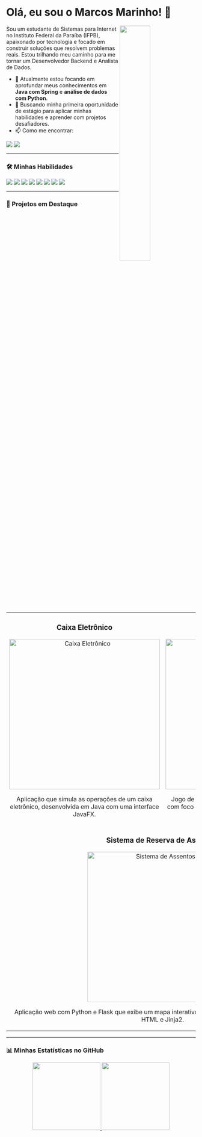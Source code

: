 # Olá, eu sou o Marcos Marinho! 👋

<img align="right" width="40%" src="https://i.imgur.com/optional-gif-or-image.gif" /> 
<p> Sou um estudante de Sistemas para Internet no Instituto Federal da Paraíba (IFPB), apaixonado por tecnologia e focado em construir soluções que resolvem problemas reais. Estou trilhando meu caminho para me tornar um Desenvolvedor Backend e Analista de Dados. </p>

- 🔭 Atualmente estou focando em aprofundar meus conhecimentos em **Java com Spring** e **análise de dados com Python**.
- 🌱 Buscando minha primeira oportunidade de estágio para aplicar minhas habilidades e aprender com projetos desafiadores.
- 📫 Como me encontrar:

<p align="left">
  <a href="mailto:marcosmarinho485@gmail.com" target="_blank"><img src="https://img.shields.io/badge/-Gmail-c14438?style=flat-square&logo=Gmail&logoColor=white" /></a>
  <a href="https://www.linkedin.com/in/marcos-marinhoo/" target="_blank"><img src="https://img.shields.io/badge/-LinkedIn-0A66C2?style=flat-square&logo=Linkedin&logoColor=white" /></a>
</p>

---

### 🛠️ Minhas Habilidades

<p align="left">
  <img src="https://img.shields.io/badge/Java-ED8B00?style=for-the-badge&logo=openjdk&logoColor=white" />
  <img src="https://img.shields.io/badge/Spring_Boot-6DB33F?style=for-the-badge&logo=springboot&logoColor=white" />
  <img src="https://img.shields.io/badge/Python-3776AB?style=for-the-badge&logo=python&logoColor=white" />
  <img src="https://img.shields.io/badge/PostgreSQL-4169E1?style=for-the-badge&logo=postgresql&logoColor=white" />
  <img src="https://img.shields.io/badge/HTML5-E34F26?style=for-the-badge&logo=html5&logoColor=white" />
  <img src="https://img.shields.io/badge/CSS3-1572B6?style=for-the-badge&logo=css3&logoColor=white" />
  <img src="https://img.shields.io/badge/Git-E34F26?style=for-the-badge&logo=git&logoColor=white" />
  <img src="https://img.shields.io/badge/Linux-000000?style=for-the-badge&logo=linux&logoColor=white" />
</p>

---

### 🚀 Projetos em Destaque

<table>
  <tr>
    <td width="50%">
      <h3 align="center">Caixa Eletrônico</h3>
      <p align="center">
        <a href="https://github.com/marinho-marcos/caixa_eletronico" target="_blank">
          <img src="https://i.imgur.com/crud-project-image.png" width="400" alt="Caixa Eletrônico">
        </a>
        <br>
        <p align="center">
          Aplicação que simula as operações de um caixa eletrônico, desenvolvida em Java com uma interface JavaFX.
        </p>
      </p>
    </td>
    <td width="50%">
      <h3 align="center">Batalha dos Reinos</h3>
      <p align="center">
        <a href="https://github.com/marinho-marcos/Batalha-dos-reinos" target="_blank">
          <img src="https://i.imgur.com/game-project-image.png" width="400" alt="Batalha dos Reinos">
        </a>
        <br>
        <p align="center">
          Jogo de estratégia em turnos feito em Java puro, com foco em lógica de programação e princípios de Orientação a Objetos.
        </p>
      </p>
    </td>
  </tr>
  <tr>
    <td colspan="2">
      <h3 align="center">Sistema de Reserva de Assentos</h3>
      <p align="center">
        <a href="https://github.com/marinho-marcos/sistema-assentos-aviao" target="_blank">
          <img src="https://i.imgur.com/plane-project-image.png" width="400" alt="Sistema de Assentos">
        </a>
        <br>
        <p align="center">
          Aplicação web com Python e Flask que exibe um mapa interativo de assentos de avião, renderizado com HTML e Jinja2.
        </p>
      </p>
    </td>
  </tr>
</table>

---

### 📊 Minhas Estatísticas no GitHub

<p align="center">
  <a href="https://github.com/marinho-marcos">
    <img height="180em" src="https://github-readme-stats.vercel.app/api?username=marinho-marcos&show_icons=true&theme=dracula&include_all_commits=true&count_private=true"/>
    <img height="180em" src="https://github-readme-stats.vercel.app/api/top-langs/?username=marinho-marcos&layout=compact&langs_count=7&theme=dracula"/>
  </a>
</p>
